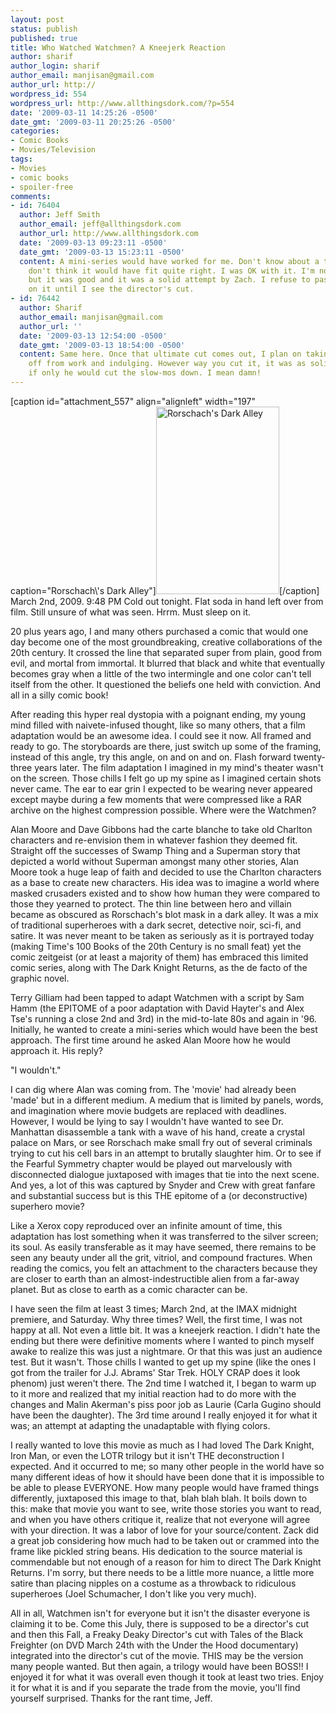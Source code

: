 ```yaml
---
layout: post
status: publish
published: true
title: Who Watched Watchmen? A Kneejerk Reaction
author: sharif
author_login: sharif
author_email: manjisan@gmail.com
author_url: http://
wordpress_id: 554
wordpress_url: http://www.allthingsdork.com/?p=554
date: '2009-03-11 14:25:26 -0500'
date_gmt: '2009-03-11 20:25:26 -0500'
categories:
- Comic Books
- Movies/Television
tags:
- Movies
- comic books
- spoiler-free
comments:
- id: 76404
  author: Jeff Smith
  author_email: jeff@allthingsdork.com
  author_url: http://www.allthingsdork.com
  date: '2009-03-13 09:23:11 -0500'
  date_gmt: '2009-03-13 15:23:11 -0500'
  content: A mini-series would have worked for me. Don't know about a triliogy. I
    don't think it would have fit quite right. I was OK with it. I'm not LOVING it,
    but it was good and it was a solid attempt by Zach. I refuse to pass final judgment
    on it until I see the director's cut.
- id: 76442
  author: Sharif
  author_email: manjisan@gmail.com
  author_url: ''
  date: '2009-03-13 12:54:00 -0500'
  date_gmt: '2009-03-13 18:54:00 -0500'
  content: Same here. Once that ultimate cut comes out, I plan on taking the Friday
    off from work and indulging. However way you cut it, it was as solid effort. Now
    if only he would cut the slow-mos down. I mean damn!
---
```

<p>[caption id="attachment_557" align="alignleft" width="197" caption="Rorschach\'s Dark Alley"]<a href="http://www.allthingsdork.com/wp-content/uploads/2009/03/2009_watchmen_009.jpg"><img src="http://www.allthingsdork.com/wp-content/uploads/2009/03/2009_watchmen_009-197x300.jpg" alt="Rorschach&#039;s Dark Alley" title="2009_watchmen_009" width="197" height="300" class="size-medium wp-image-557" /></a>[/caption]<br />
March 2nd, 2009. 9:48 PM Cold out tonight. Flat soda in hand left over from film. Still unsure of what was seen. Hrrm. Must sleep on it.</p>
<p>20 plus years ago, I and many others purchased a comic that would one day become one of the most groundbreaking, creative collaborations of the 20th century. It crossed the line that separated super from plain, good from evil, and mortal from immortal. It blurred that black and white that eventually becomes gray when a little of the two intermingle and one color can't tell itself from the other. It questioned the beliefs one held with conviction. And all in a silly comic book!</p>
<p>After reading this hyper real dystopia with a poignant ending, my young mind filled with naivete-infused thought, like so many others, that a film adaptation would be an awesome idea. I could see it now. All framed and ready to go. The storyboards are there, just switch up some of the framing, instead of this angle, try this angle, on and on and on. Flash forward twenty-three years later. The film adaptation I imagined in my mind's theater wasn't on the screen. Those chills I felt go up my spine as I imagined certain shots never came. The ear to ear grin I expected to be wearing never appeared except maybe during a few moments that were compressed like a RAR archive on the highest compression possible. Where were the Watchmen?</p>
<p>Alan Moore and Dave Gibbons had the carte blanche to take old Charlton characters and re-envision them in whatever fashion they deemed fit. Straight off the successes of Swamp Thing and a Superman story that depicted a world without Superman amongst many other stories, Alan Moore took a huge leap of faith and decided to use the Charlton characters as a base to create new characters. His idea was to imagine a world where masked crusaders existed and to show how human they were compared to those they yearned to protect. The thin line between hero and villain became as obscured as Rorschach's blot mask in a dark alley. It was a mix of traditional superheroes with a dark secret, detective noir, sci-fi, and satire. It was never meant to be taken as seriously as it is portrayed today (making Time's 100 Books of the 20th Century is no small feat) yet the comic zeitgeist (or at least a majority of them) has embraced this limited comic series, along with The Dark Knight Returns, as the de facto of the graphic novel. </p>
<p>Terry Gilliam had been tapped to adapt Watchmen with a script by Sam Hamm (the EPITOME of a poor adaptation with David Hayter's and Alex Tse's running a close 2nd and 3rd) in the mid-to-late 80s and again in '96. Initially, he wanted to create a mini-series which would have been the best approach. The first time around he asked Alan Moore how he would approach it. His reply? </p>
<p>"I wouldn't."</p>
<p>I can dig where Alan was coming from. The 'movie' had already been 'made' but in a different medium. A medium that is limited by panels, words, and imagination where movie budgets are replaced with deadlines. However, I would be lying to say I wouldn't have wanted to see Dr. Manhattan disassemble a tank with a wave of his hand, create a crystal palace on Mars, or see Rorschach make small fry out of several criminals trying to cut his cell bars in an attempt to brutally slaughter him. Or to see if the Fearful Symmetry chapter would be played out marvelously with disconnected dialogue juxtaposed with images that tie into the next scene. And yes, a lot of this was captured by Snyder and Crew with great fanfare and substantial success but is this THE epitome of a (or deconstructive) superhero movie?</p>
<p> Like a Xerox copy reproduced over an infinite amount of time, this adaptation has lost something when it was transferred to the silver screen; its soul. As easily transferable as it may have seemed, there remains to be seen any beauty under all the grit, vitriol, and compound fractures. When reading the comics, you felt an attachment to the characters because they are closer to earth than an almost-indestructible alien from a far-away planet. But as close to earth as a comic character can be.</p>
<p>I have seen the film at least 3 times; March 2nd, at the IMAX midnight premiere, and Saturday. Why three times? Well, the first time, I was not happy at all. Not even a little bit. It was a kneejerk reaction. I didn't hate the ending but there were definitive moments where I wanted to pinch myself awake to realize this was just a nightmare. Or that this was just an audience test. But it wasn't. Those chills I wanted to get up my spine (like the ones I got from the trailer for J.J. Abrams' Star Trek. HOLY CRAP does it look phenom) just weren't there. The 2nd time I watched it, I began to warm up to it more and realized that my initial reaction had to do more with the changes and Malin Akerman's piss poor job as Laurie (Carla Gugino should have been the daughter). The 3rd time around I really enjoyed it for what it was; an attempt at adapting the unadaptable with flying colors. </p>
<p>I really wanted to love this movie as much as I had loved The Dark Knight, Iron Man, or even the LOTR trilogy but it isn't THE deconstruction I expected. And it occurred to me; so many other people in the world have so many different ideas of how it should have been done that it is impossible to be able to please EVERYONE. How many people would have framed things differently, juxtaposed this image to that, blah blah blah. It boils down to this: make that movie you want to see, write those stories you want to read, and when you have others critique it, realize that not everyone will agree with your direction. It was a labor of love for your source/content. Zack did a great job considering how much had to be taken out or crammed into the frame like pickled string beans. His dedication to the source material is commendable but not enough of a reason for him to direct The Dark Knight Returns. I'm sorry, but there needs to be a little more nuance, a little more satire than placing nipples on a costume as a throwback to ridiculous superheroes (Joel Schumacher, I don't like you very much). </p>
<p>All in all, Watchmen isn't for everyone but it isn't the disaster everyone is claiming it to be. Come this July, there is supposed to be a director's cut and then this Fall, a Freaky Deaky Director's cut with Tales of the Black Freighter (on DVD March 24th with the Under the Hood documentary) integrated into the director's cut of the movie. THIS may be the version many people wanted. But then again, a trilogy would have been BOSS!! I enjoyed it for what it was overall even though it took at least two tries. Enjoy it for what it is and if you separate the trade from the movie, you'll find yourself surprised. Thanks for the rant time, Jeff. </p>
